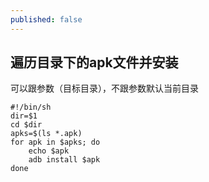 ```yaml
---
published: false
---
```


## 遍历目录下的apk文件并安装

可以跟参数（目标目录），不跟参数默认当前目录

```shell
#!/bin/sh
dir=$1
cd $dir
apks=$(ls *.apk)
for apk in $apks; do
	echo $apk
    adb install $apk
done
```
